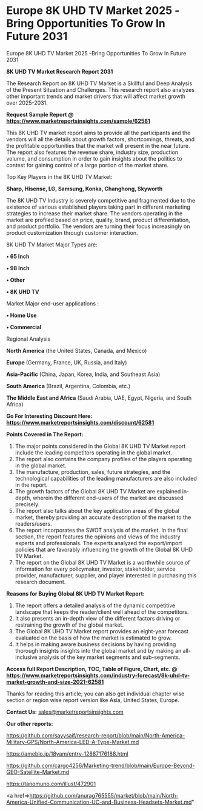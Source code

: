# Europe 8K UHD TV Market 2025 -Bring Opportunities To Grow In Future 2031
Europe 8K UHD TV Market 2025 -Bring Opportunities To Grow In Future 2031

<strong>8K UHD TV Market Research Report 2031</strong>

The Research Report on 8K UHD TV Market is a Skillful and Deep Analysis of the Present Situation and Challenges. This research report also analyzes other important trends and market drivers that will affect market growth over 2025-2031.

<strong>Request Sample Report @ <a href=https://www.marketreportsinsights.com/sample/62581>https://www.marketreportsinsights.com/sample/62581</a></strong>

This 8K UHD TV market report aims to provide all the participants and the vendors will all the details about growth factors, shortcomings, threats, and the profitable opportunities that the market will present in the near future. The report also features the revenue share, industry size, production volume, and consumption in order to gain insights about the politics to contest for gaining control of a large portion of the market share.

Top Key Players in the 8K UHD TV Market:

<strong>Sharp, Hisense, LG, Samsung, Konka, Changhong, Skyworth</strong>

The 8K UHD TV Industry is severely competitive and fragmented due to the existence of various established players taking part in different marketing strategies to increase their market share. The vendors operating in the market are profiled based on price, quality, brand, product differentiation, and product portfolio. The vendors are turning their focus increasingly on product customization through customer interaction.

8K UHD TV Market Major Types are:

<strong>• 65 Inch

• 98 Inch

• Other

• 8K UHD TV</strong>

Market Major end-user applications :

<strong>• Home Use

• Commercial</strong>

Regional Analysis

</u><strong><b>North America</b></strong> (the United States, Canada, and Mexico)

<strong><b>Europe </b></strong>(Germany, France, UK, Russia, and Italy)

<strong><b>Asia-Pacific</b></strong> (China, Japan, Korea, India, and Southeast Asia)

<strong><b>South America</b></strong> (Brazil, Argentina, Colombia, etc.)

<strong><b>The Middle East and Africa</b></strong> (Saudi Arabia, UAE, Egypt, Nigeria, and South Africa)

<strong>Go For Interesting Discount Here: <a href=https://www.marketreportsinsights.com/discount/62581>https://www.marketreportsinsights.com/discount/62581</a></strong>

<strong>Points Covered in The Report:</strong>
<ol>
  <li>The major points considered in the Global 8K UHD TV Market report include the leading competitors operating in the global market.</li>
  <li>The report also contains the company profiles of the players operating in the global market.</li>
  <li>The manufacture, production, sales, future strategies, and the technological capabilities of the leading manufacturers are also included in the report.</li>
  <li>The growth factors of the Global 8K UHD TV Market are explained in-depth, wherein the different end-users of the market are discussed precisely.</li>
  <li>The report also talks about the key application areas of the global market, thereby providing an accurate description of the market to the readers/users.</li>
  <li>The report incorporates the SWOT analysis of the market. In the final section, the report features the opinions and views of the industry experts and professionals. The experts analyzed the export/import policies that are favorably influencing the growth of the Global 8K UHD TV Market.</li>
  <li>The report on the Global 8K UHD TV Market is a worthwhile source of information for every policymaker, investor, stakeholder, service provider, manufacturer, supplier, and player interested in purchasing this research document.</li>
</ol>
<strong>Reasons for Buying Global 8K UHD TV Market Report:</strong>

<ol>
  <li>The report offers a detailed analysis of the dynamic competitive landscape that keeps the reader/client well ahead of the competitors.</li>
  <li>It also presents an in-depth view of the different factors driving or restraining the growth of the global market.</li>
  <li>The Global 8K UHD TV Market report provides an eight-year forecast evaluated on the basis of how the market is estimated to grow.</li>
  <li>It helps in making aware business decisions by having providing thorough insights insights into the global market and by making an all-inclusive analysis of the key market segments and sub-segments.</li>
</ol>
<strong>Access full Report Description, TOC, Table of Figure, Chart, etc. @ <a href=https://www.marketreportsinsights.com/industry-forecast/8k-uhd-tv-market-growth-and-size-2021-62581>https://www.marketreportsinsights.com/industry-forecast/8k-uhd-tv-market-growth-and-size-2021-62581</a></strong>


Thanks for reading this article; you can also get individual chapter wise section or region wise report version like Asia, United States, Europe.

<strong>Contact Us:</strong>
sales@marketreportsinsights.com

<strong>Our other reports:</strong>

<a href=https://github.com/sayysaif/research-report/blob/main/North-America-Military-GPS/North-America-LED-A-Type-Market.md>https://github.com/sayysaif/research-report/blob/main/North-America-Military-GPS/North-America-LED-A-Type-Market.md</a>

<a href=https://ameblo.jp/18yam/entry-12887176188.html>https://ameblo.jp/18yam/entry-12887176188.html</a>

<a href=https://github.com/cargo4256/Marketing-trend/blob/main/Europe-Beyond-GEO-Satellite-Market.md>https://github.com/cargo4256/Marketing-trend/blob/main/Europe-Beyond-GEO-Satellite-Market.md</a>

<a href=https://tanomuno.com/illust/472901>https://tanomuno.com/illust/472901</a>

<a href=>https://github.com/anurag765555/market/blob/main/North-America-Unified-Communication-UC-and-Business-Headsets-Market.md</a>"

